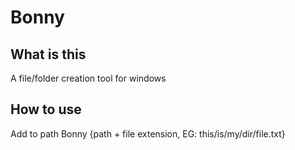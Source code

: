 # Bonny
## What is this
A file/folder creation tool for windows

## How to use
Add to path
Bonny {path + file extension, EG: this/is/my/dir/file.txt}

